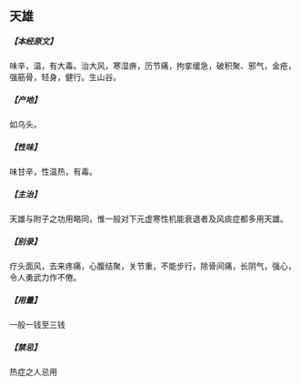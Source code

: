 ## 天雄

##### 【本经原文】
味辛，温，有大毒。治大风，寒湿痹，历节痛，拘挛缓急，破积聚、邪气，金疮，强筋骨，轻身，健行。生山谷。
##### 【产地】
如乌头。
##### 【性味】
味甘辛，性温热，有毒。
##### 【主治】
天雄与附子之功用略同，惟一般对下元虚寒性机能衰退者及风痰症都多用天雄。
##### 【别录】
疗头面风，去来疼痛，心腹结聚，关节重，不能步行，除骨间痛，长阴气，强心，令人勇武力作不倦。
##### 【用量】
一般一钱至三钱
##### 【禁忌】
热症之人忌用